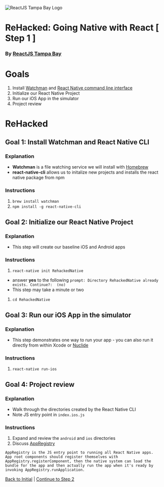 ![ReactJS Tampa Bay Logo](https://avatars2.githubusercontent.com/u/18738421?v=3&s=200)

# ReHacked: Going Native with React [ Step 1 ]
### By [ReactJS Tampa Bay](http://www.meetup.com/ReactJS-Tampa-Bay/)

# Goals

1. Install [Watchman](https://facebook.github.io/watchman/) and [React Native command line interface](https://www.npmjs.com/package/react-native-cli)
1. Initialize our React Native Project
1. Run our iOS App in the simulator
1. Project review

# ReHacked

## Goal 1: Install Watchman and React Native CLI

### Explanation

* **Watchman** is a file watching service we will install with [Homebrew](http://brew.sh/)
* **react-native-cli** allows us to initalize new projects and installs the react native package from npm

### Instructions

1. `brew install watchman`
1. `npm install -g react-native-cli`

## Goal 2: Initialize our React Native Project

### Explanation

* This step will create our baseline iOS and Android apps

### Instructions

1. `react-native init RehackedNative` 
  - answer **yes** to the following ```prompt: Directory RehackedNative already exists. Continue?:  (no) ```
  - This step may take a minute or two
1. `cd RehackedNative`

## Goal 3: Run our iOS App in the simulator

### Explanation

* This step demonstrates one way to run your app - you can also run it directly from within Xcode or [Nuclide](https://nuclide.io/)

### Instructions

1. `react-native run-ios`

## Goal 4: Project review

### Explanation

* Walk through the directories created by the React Native CLI
* Note JS entry point in `index.ios.js`

### Instructions

1. Expand and review the `android` and `ios` directories
2. Discuss [AppRegistry](https://facebook.github.io/react-native/docs/appregistry.html)

`AppRegistry is the JS entry point to running all React Native apps. App root components should register themselves with AppRegistry.registerComponent, then the native system can load the bundle for the app and then actually run the app when it's ready by invoking AppRegistry.runApplication.`

[Back to Initial](https://github.com/reactjstampabay/RehackedNative/tree/initial) | [Continue to Step 2](https://github.com/reactjstampabay/RehackedNative/tree/step-2)

